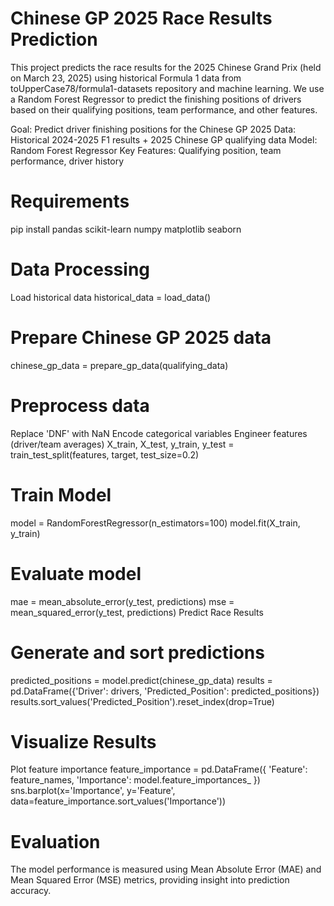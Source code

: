 # Chinese GP 2025 Race Results Prediction

This project predicts the race results for the 2025 Chinese Grand Prix (held on March 23, 2025) using historical Formula 1  data from toUpperCase78/formula1-datasets repository and machine learning. We use a Random Forest Regressor to predict the finishing positions of drivers based on their qualifying positions, team performance, and other features.

Goal: Predict driver finishing positions for the Chinese GP 2025
Data: Historical 2024-2025 F1 results + 2025 Chinese GP qualifying data
Model: Random Forest Regressor
Key Features: Qualifying position, team performance, driver history

# Requirements
pip install pandas scikit-learn numpy matplotlib seaborn

# Data Processing
Load historical data
  historical_data = load_data()
# Prepare Chinese GP 2025 data
 chinese_gp_data = prepare_gp_data(qualifying_data)
# Preprocess data
 Replace 'DNF' with NaN
 Encode categorical variables
 Engineer features (driver/team averages)
  X_train, X_test, y_train, y_test = train_test_split(features, target, test_size=0.2)
# Train Model
model = RandomForestRegressor(n_estimators=100)
model.fit(X_train, y_train)
# Evaluate model
mae = mean_absolute_error(y_test, predictions)
mse = mean_squared_error(y_test, predictions)
Predict Race Results
# Generate and sort predictions
predicted_positions = model.predict(chinese_gp_data)
results = pd.DataFrame({'Driver': drivers, 'Predicted_Position': predicted_positions})
results.sort_values('Predicted_Position').reset_index(drop=True)
# Visualize Results
Plot feature importance
feature_importance = pd.DataFrame({
    'Feature': feature_names,
    'Importance': model.feature_importances_
})
sns.barplot(x='Importance', y='Feature', data=feature_importance.sort_values('Importance'))
# Evaluation
The model performance is measured using Mean Absolute Error (MAE) and Mean Squared Error (MSE) metrics, providing insight into prediction accuracy.
